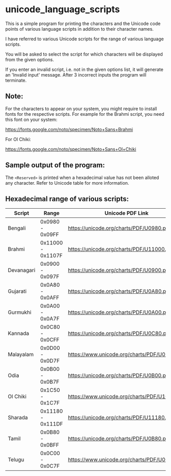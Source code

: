 # unicode_language_scripts

This is a simple program for printing the characters and the Unicode code points of various language scripts in addition to their character names.

I have referred to various Unicode scripts for the range of various language scripts.

You will be asked to select the script for which characters will be displayed from the given options.

If you enter an invalid script, i.e. not in the given options list, it will generate an 'Invalid input' message. After 3 incorrect inputs the program will terminate.

## Note: 

For the characters to appear on your system, you might require to install fonts for the respective scripts. 
For example for the Brahmi script, you need this font on your system:

https://fonts.google.com/noto/specimen/Noto+Sans+Brahmi

For Ol Chiki:

https://fonts.google.com/noto/specimen/Noto+Sans+Ol+Chiki
      
## Sample output of the program:


The `<Reserved>` is printed when a hexadecimal value has not been alloted any character. Refer to Unicode table for more information.

## Hexadecimal range of various scripts:

| Script              |        Range                        |     Unicode PDF Link                                 |
| -----------------   | ----------------------------------  |  --------------------------------------------------  |
|  Bengali            |     0x0980 - 0x09FF                 | https://unicode.org/charts/PDF/U0980.pdf             |  
|  Brahmi             |     0x11000 - 0x1107F               | https://unicode.org/charts/PDF/U11000.pdf            |
|  Devanagari         |     0x0900 - 0x097F                 | https://unicode.org/charts/PDF/U0900.pdf             |
|  Gujarati           |     0x0A80 - 0x0AFF                 | https://unicode.org/charts/PDF/U0A80.pdf             |
|  Gurmukhi           |     0x0A00 - 0x0A7F                 | https://unicode.org/charts/PDF/U0A00.pdf             |
|  Kannada            |     0x0C80 - 0x0CFF                 | https://unicode.org/charts/PDF/U0C80.pdf             |
|  Malayalam          |     0x0D00 - 0x0D7F                 | https://www.unicode.org/charts/PDF/U0D00.pdf         |
|  Odia               |     0x0B00 - 0x0B7F                 | https://unicode.org/charts/PDF/U0B00.pdf             |
|  Ol Chiki           |     0x1C50 - 0x1C7F                 | https://www.unicode.org/charts/PDF/U1C50.pdf         |
|  Sharada            |     0x11180 - 0x111DF                 | https://unicode.org/charts/PDF/U11180.pdf            |
|  Tamil              |     0x0B80 - 0x0BFF                 | https://unicode.org/charts/PDF/U0B80.pdf             |
|  Telugu             |     0x0C00 - 0x0C7F                 | https://www.unicode.org/charts/PDF/U0C00.pdf         |

